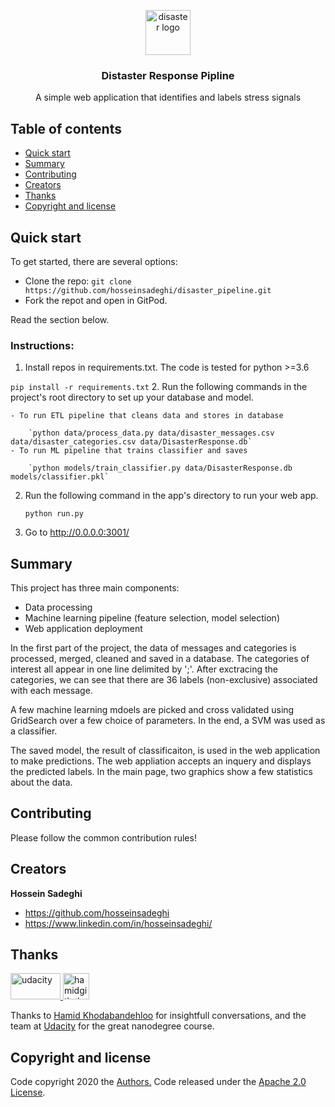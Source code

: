 <p align="center">
  <a href="https://www.google.com/search?q=what+is+distaster">
    <img src="https://encrypted-tbn0.gstatic.com/images?q=tbn%3AANd9GcQTiEKjqxHURhDjy54nPKrElc8gYROGkq5LyMSRDgPZ7_yiR0Q0&usqp=CAU" alt="disaster logo" width="72" height="72">
  </a>
</p>

<h3 align="center">Distaster Response Pipline</h3>

<p align="center">
  A simple web application that identifies and labels stress signals
</p>


## Table of contents

- [Quick start](#quick-start)
- [Summary](#summary)
- [Contributing](#contributing)
- [Creators](#creators)
- [Thanks](#thanks)
- [Copyright and license](#copyright-and-license)


## Quick start
To get started, there are several options:
- Clone the repo: `git clone https://github.com/hosseinsadeghi/disaster_pipeline.git`
- Fork the repot and open in GitPod.

Read the section below.

### Instructions:
1. Install repos in requirements.txt. The code is tested for python >=3.6

`pip install -r requirements.txt`
2. Run the following commands in the project's root directory to set up your database and model.

    - To run ETL pipeline that cleans data and stores in database
    
        `python data/process_data.py data/disaster_messages.csv data/disaster_categories.csv data/DisasterResponse.db`
    - To run ML pipeline that trains classifier and saves
    
        `python models/train_classifier.py data/DisasterResponse.db models/classifier.pkl`

2. Run the following command in the app's directory to run your web app.

    `python run.py`

3. Go to http://0.0.0.0:3001/

## Summary
This project has three main components:
- Data processing
- Machine learning pipeline (feature selection, model selection)
- Web application deployment

In the first part of the project, the data of messages and categories is processed, merged, cleaned and saved in a database. The categories of interest all appear in one line delimited by ';'. After exctracing the categories, we can see that there are 36 labels (non-exclusive) associated with each message.

A few machine learning mdoels are picked and cross validated using GridSearch over a few choice of parameters. In the end, a SVM was used as a classifier.

The saved model, the result of classificaiton, is used in the web application to make predictions. The web appliation accepts an inquery and displays the predicted labels. In the main page, two graphics show a few statistics about the data.

## Contributing

Please follow the common contribution rules!


## Creators

**Hossein Sadeghi**

- <https://github.com/hosseinsadeghi>
- <https://www.linkedin.com/in/hosseinsadeghi/>


## Thanks

<a href="https://www.udacity.com/">
  <img src="https://d20vrrgs8k4bvw.cloudfront.net/images/open-graph/udacity.png" alt="udacity" width="80" height="42">
</a>
<a href="https://github.com/hamidkhbl">
  <img src="https://avatars2.githubusercontent.com/u/35466381?s=460&u=fc6318e6bf181d8d14635476e2cce9d6315d9b63&v=4" alt="hamidgithub" width="42" height="42">
</a>

Thanks to [Hamid Khodabandehloo](https://github.com/hamidkhbl) for insightfull conversations, and the team at [Udacity](https://www.udacity.com/) for the great nanodegree course.


## Copyright and license

Code copyright 2020 the [Authors.](https://github.com/hosseinsadeghi/disaster_pipeline/graphs/contributors) Code released under the [Apache 2.0 License](https://github.com/hosseinsadeghi/disaster_pipeline/blob/master/LICENSE). 
